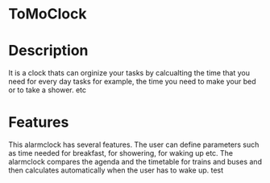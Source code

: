 # ToMoClock
# Description 
It is a clock thats can orginize your tasks by calcualting the time that you need for every day tasks for example, the time you need to make your bed or to take a shower. etc
# Features
This alarmclock has several features. The user can define parameters such as time needed for breakfast, for showering, for waking up etc. The alarmclock compares the agenda and the timetable for trains and buses and then calculates automatically when the user has to wake up.
test 